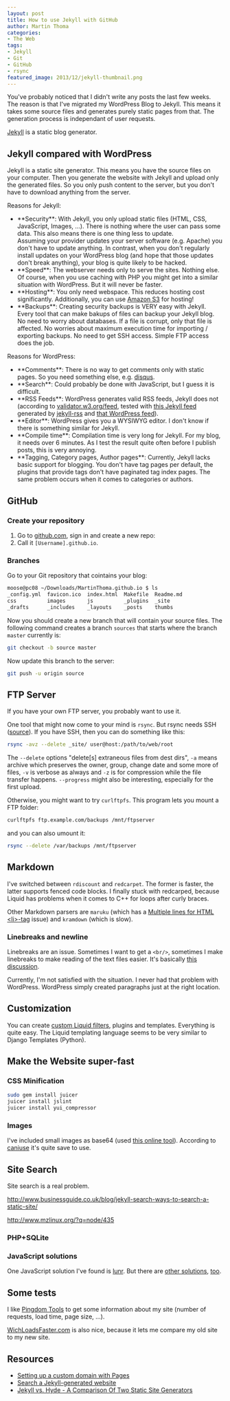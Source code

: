 ```yaml
---
layout: post
title: How to use Jekyll with GitHub
author: Martin Thoma
categories:
- The Web
tags:
- Jekyll
- Git
- GitHub
- rsync
featured_image: 2013/12/jekyll-thumbnail.png
---
```


You've probably noticed that I didn't write any posts the last few weeks. The reason is that I've migrated my WordPress Blog to Jekyll. This means it takes some source files and generates purely static pages from that. The generation process is independant of user requests.

[Jekyll](http://jekyllrb.com/) is a static blog generator.

## Jekyll compared with WordPress ##
Jekyll is a static site generator. This means you have the
source files on your computer. Then you generate the website
with Jekyll and upload only the generated files. So you only push
content to the server, but you don't have to download anything from
the server.

Reasons for Jekyll:
<ul>
  <li>**Security**: With Jekyll, you only upload static files (HTML, 
      CSS, JavaScript, Images, ...). There is nothing where the user 
      can pass some data. This also means there is one thing less to 
      update.<br/>
      Assuming your provider updates your server software (e.g. Apache)
      you don't have to update anything. In contrast, when you don't
      regularly install updates on your WordPress blog (and hope
      that those updates don't break anything), your blog is quite
      likely to be hacked.</li>
  <li>**Speed**: The webserver needs only to serve the sites.
      Nothing else. Of course, when you use caching with PHP you
      might get into a similar situation with WordPress. But it
      will never be faster.</li>
  <li>**Hosting**: You only need webspace. This reduces hosting
      cost significantly. Additionally, you can use <a href="http://aws.amazon.com/s3/">Amazon S3</a>
      for hosting!</li>
  <li>**Backups**: Creating security backups is VERY easy with
      Jekyll. Every tool that can make bakups of files can backup
      your Jekyll blog. No need to worry about databases. If a file
      is corrupt, only that file is affected. No worries about
      maximum execution time for importing / exporting backups.
      No need to get SSH access. Simple FTP access does the job.</li>
</ul>

Reasons for WordPress:
<ul>
  <li>**Comments**: There is no way to get comments only with
      static pages. So you need something else, e.g. <a href="http://disqus.com/">disqus</a>.</li>
  <li>**Search**: Could probably be done with JavaScript, but
      I guess it is difficult.</li>
  <li>**RSS Feeds**: WordPress generates valid RSS feeds, Jekyll 
      does not (according to <a href="http://validator.w3.org/feed/">validator.w3.org/feed</a>,
      tested with <a href="http://martinthoma.github.io/feed">this Jekyll feed</a>
      generated by <a href="http://github.com/agelber/jekyll-rss">jekyll-rss</a>
      and <a href="http://martin-thoma.com/feed">that WordPress feed</a>).</li>
  <li>**Editor**: WordPress gives you a WYSIWYG editor. I don't 
      know if there is something similar for Jekyll.</li>
  <li>**Compile time**: Compilation time is very long for Jekyll.
      For my blog, it needs over 6 minutes. As I test the result
      quite often before I publish posts, this is very annoying.</li>
  <li>**Tagging, Category pages, Author pages**: Currently,
      Jekyll lacks basic support for blogging. You don't have tag
      pages per default, the plugins that provide tags don't have 
      paginated tag index pages. The same problem occurs when it comes
      to categories or authors.</li>
</ul>

## GitHub ##
### Create your repository ###
1. Go to <a href="https://github.com/">github.com</a>, sign in and create a new repo:
2. Call it `[Username].github.io`.

### Branches ###
Go to your Git repository that cointains your blog:

```bash
moose@pc08 ~/Downloads/MartinThoma.github.io $ ls
_config.yml  favicon.ico  index.html  Makefile  Readme.md
css          images       js          _plugins  _site
_drafts      _includes    _layouts    _posts    thumbs
```

Now you should create a new branch that will contain your source files.
The following command creates a branch `sources` that starts where
the branch `master` currently is:

```bash
git checkout -b source master
```

Now update this branch to the server:

```bash
git push -u origin source
```

## FTP Server ##
If you have your own FTP server, you probably want to use it.

One tool that might now come to your mind is `rsync`. But rsync 
needs SSH ([source](http://serverfault.com/a/24627/113899)). If you
have SSH, then you can do something like this:

```bash
rsync -avz --delete _site/ user@host:/path/to/web/root
```

The `--delete` options "delete[s] extraneous files from dest dirs",
`-a` means archive which preserves the owner, group, change date
and some more of files, `-v` is verbose as always and `-z` is for
compression while the file transfer happens. `--progress` might also
be interesting, especially for the first upload.

Otherwise, you might want to try `curlftpfs`. This program lets you
mount a FTP folder:

```bash
curlftpfs ftp.example.com/backups /mnt/ftpserver
```

and you can also umount it:

```bash
rsync --delete /var/backups /mnt/ftpserver
```

## Markdown ##
I've switched between `rdiscount` and `redcarpet`. The former is
faster, the latter supports fenced code blocks. I finally stuck with
redcarped, because Liquid has problems when it comes to C++ for loops
after curly braces.

Other Markdown parsers are `maruku` (which has a 
[Multiple lines for HTML &lt;li&gt;-tag](https://github.com/bhollis/maruku/issues/121)
issue) and `kramdown` (which is slow).

### Linebreaks and newline ###
Linebreaks are an issue. Sometimes I want to get a `<br/>`, sometimes
I make linebreaks to make reading of the text files easier. It's
basically [this discussion](http://meta.stackoverflow.com/questions/26011/should-the-markdown-renderer-treat-a-single-line-break-as-br).

Currently, I'm not satisfied with the situation. I never had that
problem with WordPress. WordPress simply created paragraphs just at
the right location.

## Customization ##
You can create [custom Liquid filters](http://jekyllrb.com/docs/plugins/),
plugins and templates. Everything is quite easy. The Liquid templating
language seems to be very similar to Django Templates (Python).

## Make the Website super-fast ##
### CSS Minification ###
```bash
sudo gem install juicer
juicer install jslint
juicer install yui_compressor
```

### Images ###
I've included small images as base64 (used [this online tool](http://webcodertools.com/imagetobase64converter/Create)). According to [caniuse](http://caniuse.com/datauri) it's quite save to use.

## Site Search ##
Site search is a real problem.

http://www.businessguide.co.uk/blog/jekyll-search-ways-to-search-a-static-site/

http://www.mzlinux.org/?q=node/435

### PHP+SQLite ###

### JavaScript solutions ###
One JavaScript solution I've found is [lunr](https://github.com/slashdotdash/jekyll-lunr-js-search).
But there are [other solutions](http://christian-fei.com/simple-jekyll-search-jquery-plugin/), [too](http://forrst.com/posts/Static_site_e_g_Jekyll_search_with_JQuery-zL9).


## Some tests ##
I like <a href="http://tools.pingdom.com/fpt/">Pingdom Tools</a> to get some information about my site (number of requests, load time, page size, ...).

<a href="http://whichloadsfaster.com/">WichLoadsFaster.com</a> is also nice, because it lets me compare my old site to my new site.

## Resources ##
* <a href="https://help.github.com/articles/setting-up-a-custom-domain-with-pages#setting-the-domain-in-your-repo">Setting up a custom domain with Pages</a>
* <a href="https://alybadawy.com/developing/2013/08/02/search-a-jekyll-generated-website/">Search a Jekyll-generated website</a>
* <a href="http://philipm.at/2011/jekyll_vs_hyde.html">Jekyll vs. Hyde - A Comparison Of Two Static Site Generators</a>


